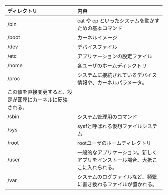 
| ディレクトリ |    内容                                                                            |
|:-------------|:-----------------------------------------------------------------------------------|
|  /bin        |  cat や cp といったシステムを動かすための基本コマンド                              |
|  /boot       |  カーネルイメージ                                                                |
|  /dev        |  デバイスファイル                                                               |
|  /etc        |  アプリケーションの設定ファイル                                                    |
|  /home       |  各ユーザのホームディレクトリ                                                      |
|  /proc       |  システムに接続されているデバイス情報や、カーネルパラメータ。  
                  この値を直接変更すると、設定が即座にカーネルに反映される。  |
|  /sbin       |  システム管理用のコマンド                                                          |
|  /sys        |  sysfと呼ばれる仮想ファイルシステム                                             |
|  /root       |  rootユーザのホームディレクトリ                                               |
|  /user       |  一般的なアプリケーション。新しくアプリをインストール場合、大抵ここに入れられる。  |
|  /var        |  システムのログファイルなど、頻繁に書き換わるファイルが置かれる。                  |

